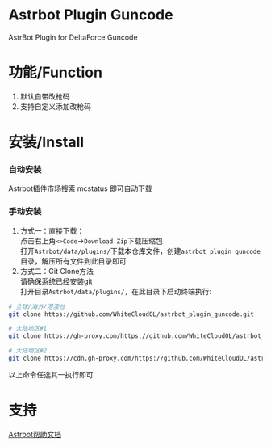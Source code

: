 # Astrbot Plugin Guncode

AstrBot Plugin for DeltaForce Guncode

# 功能/Function  
1. 默认自带改枪码  
2. 支持自定义添加改枪码  

# 安装/Install  

### 自动安装  
Astrbot插件市场搜索 mcstatus 即可自动下载  

### 手动安装  
1. 方式一：直接下载：  
点击右上角`<>Code`->`Download Zip`下载压缩包  
打开`Astrbot/data/plugins/`下载本仓库文件，创建`astrbot_plugin_guncode`目录，解压所有文件到此目录即可  
2. 方式二：Git Clone方法  
请确保系统已经安装git  
打开目录`Astrbot/data/plugins/`，在此目录下启动终端执行:  
```bash
# 全球/海外/港澳台
git clone https://github.com/WhiteCloudOL/astrbot_plugin_guncode.git  

# 大陆地区#1
git clone https://gh-proxy.com/https://github.com/WhiteCloudOL/astrbot_plugin_guncode.git  

# 大陆地区#2
git clone https://cdn.gh-proxy.com/https://github.com/WhiteCloudOL/astrbot_plugin_guncode.git  
```
以上命令任选其一执行即可  

# 支持

[Astrbot帮助文档](https://astrbot.app)  
